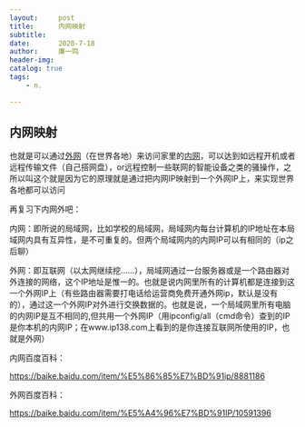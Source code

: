 ```yaml
---
layout:     post
title:      内网映射
subtitle:   
date:       2020-7-18
author:     廉一鸣
header-img: 
catalog: true
tags:
    - n.

---
```


## 内网映射

也就是可以通过[外网](https://mp.weixin.qq.com/s?__biz=MzI4Nzc2MzA3OQ==&mid=2247484368&idx=2&sn=d720ddb9cb20e9b9e6e84ddaf36c3ae6&scene=21#wechat_redirect)（在世界各地）来访问家里的[内网](https://mp.weixin.qq.com/s?__biz=MzI4Nzc2MzA3OQ==&mid=2247484361&idx=2&sn=b47776532e5b5432f719eae5782a2fd8&scene=21#wechat_redirect)，可以达到如远程开机或者远程传输文件（自己搭网盘），or远程控制一些联网的智能设备之类的骚操作，之所以叫这个就是因为它的原理就是通过把内网IP映射到一个外网IP上，来实现世界各地都可以访问

再复习下内网外吧：

内网：即所说的局域网，比如学校的局域网，局域网内每台计算机的IP地址在本局域网内具有互异性，是不可重复的。但两个局域网内的内网IP可以有相同的（ip之后聊）

外网：即互联网（以太网继续挖……），局域网通过一台服务器或是一个路由器对外连接的网络，这个IP地址是惟一的。也就是说内网里所有的计算机都是连接到这一个外网IP上（有些路由器需要打电话给运营商免费开通外网ip，默认是没有的），通过这一个外网IP对外进行交换数据的。也就是说，一个局域网里所有电脑的内网IP是互不相同的,但共用一个外网IP（用ipconfig/all（cmd命令）查到的IP是你本机的内网IP；在www.ip138.com上看到的是你连接互联网所使用的IP，也就是外网）



内网百度百科：

https://baike.baidu.com/item/%E5%86%85%E7%BD%91ip/8881186

外网百度百科：

https://baike.baidu.com/item/%E5%A4%96%E7%BD%91IP/10591396